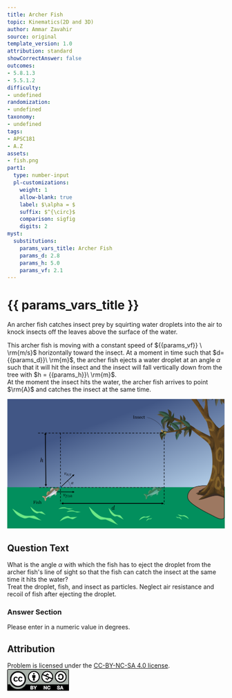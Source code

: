 ```yaml
---
title: Archer Fish
topic: Kinematics(2D and 3D)
author: Ammar Zavahir
source: original
template_version: 1.0
attribution: standard
showCorrectAnswer: false
outcomes:
- 5.8.1.3
- 5.5.1.2
difficulty:
- undefined
randomization:
- undefined
taxonomy:
- undefined
tags:
- APSC181
- A.Z
assets:
- fish.png
part1:
  type: number-input
  pl-customizations:
    weight: 1
    allow-blank: true
    label: $\alpha = $
    suffix: $^{\circ}$
    comparison: sigfig
    digits: 2
myst:
  substitutions:
    params_vars_title: Archer Fish
    params_d: 2.8
    params_h: 5.0
    params_vf: 2.1
---
```

# {{ params_vars_title }}
An archer fish catches insect prey by squirting water droplets into the air to knock insects off the leaves above the surface of the water. <br>

This archer fish is moving with a constant speed of ${{params_vf}} \ \rm{m/s}$ horizontally toward the insect. At a moment in time such that $d= {{params_d}}\ \rm{m}$, the archer fish ejects a water droplet at an angle $\alpha$ such that it will hit the insect and the insect will fall vertically down from the tree with $h = {{params_h}}\ \rm{m}$. <br> At the moment the insect hits the water, the archer fish arrives to point $\rm{A}$ and catches the insect at the same time.

<img src="fish.png" width=800>

## Question Text

What is the angle $\alpha$ with which the fish has to eject the droplet from the archer fish's line of sight so that the fish can catch the insect at the same time it hits the water?
<br>
Treat the droplet, fish, and insect as particles. Neglect air resistance and recoil of fish after ejecting the droplet.

### Answer Section

Please enter in a numeric value in degrees.

## Attribution

Problem is licensed under the [CC-BY-NC-SA 4.0 license](https://creativecommons.org/licenses/by-nc-sa/4.0/).<br> ![The Creative Commons 4.0 license requiring attribution-BY, non-commercial-NC, and share-alike-SA license.](https://raw.githubusercontent.com/firasm/bits/master/by-nc-sa.png)
